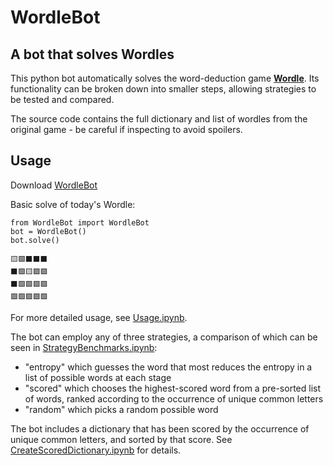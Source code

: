 # WordleBot
## A bot that solves Wordles

This python bot automatically solves the word-deduction game **[Wordle](https://www.powerlanguage.co.uk/wordle/)**. Its functionality can be broken down into smaller steps, allowing strategies to be tested and compared. 

The source code contains the full dictionary and list of wordles from the original game - be careful if inspecting to avoid spoilers.

## Usage

Download [WordleBot](WordleBot)

Basic solve of today's Wordle:

    from WordleBot import WordleBot
    bot = WordleBot()
    bot.solve()

    🟨🟩⬛⬛⬛
    ⬛🟩🟨🟩🟩
    ⬛🟩🟩🟩🟩
    🟩🟩🟩🟩🟩

For more detailed usage, see [Usage.ipynb](Usage.ipynb).

The bot can employ any of three strategies, a comparison of which can be seen in [StrategyBenchmarks.ipynb](StrategyBenchmarks.ipynb):
- "entropy" which guesses the word that most reduces the entropy in a list of possible words at each stage
- "scored" which chooses the highest-scored word from a pre-sorted list of words, ranked according to the occurrence of unique common letters
- "random" which picks a random possible word  

The bot includes a dictionary that has been scored by the occurrence of unique common letters, and sorted by that score. See [CreateScoredDictionary.ipynb](CreateScoredDictionary.ipynb) for details. 
